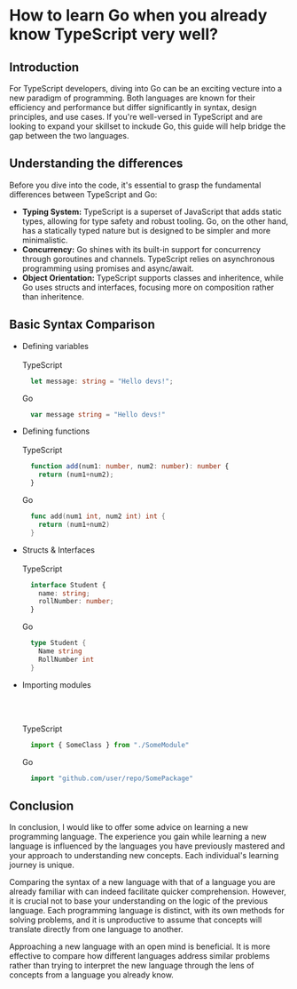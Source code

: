# How to learn Go when you already know TypeScript very well?

## Introduction
For TypeScript developers, diving into Go can be an exciting vecture into a new paradigm of programming. Both languages are known for their efficiency and performance but differ significantly in syntax, design principles, and use cases. If you're well-versed in TypeScript and are looking to expand your skillset to inckude Go, this guide will help bridge the gap between the two languages.

## Understanding the differences
Before you dive into the code, it's essential to grasp the fundamental differences between TypeScript and Go:
- **Typing System:** TypeScript is a superset of JavaScript that adds static types, allowing for type safety and robust tooling. Go, on the other hand, has a statically typed nature but is designed to be simpler and more minimalistic.   
- **Concurrency:** Go shines with its built-in support for concurrency through goroutines and channels. TypeScript relies on asynchronous programming using promises and async/await.   
- **Object Orientation:** TypeScript supports classes and inheritence, while Go uses structs and interfaces, focusing more on composition rather than inheritence.

## Basic Syntax Comparison
- Defining variables
  <br/>
  <br/>
  TypeScript
  ```typescript
    let message: string = "Hello devs!";
  ```

  Go
  ```go
    var message string = "Hello devs!"
  ```
- Defining functions
  <br/>
  <br/>
  TypeScript
  ```typescript
    function add(num1: number, num2: number): number {
      return (num1+num2);
    }
  ```

  Go
  ```go
    func add(num1 int, num2 int) int {
      return (num1+num2)
    }
  ```
- Structs & Interfaces
  <br/>
  <br/>
  TypeScript
  ```typescript
    interface Student {
      name: string;
      rollNumber: number;
    }
  ```

  Go
  ```go
    type Student {
      Name string
      RollNumber int
    }
  ```

- Importing modules
  
  <br/>
  <br/>
  
  TypeScript
  ```typescript
    import { SomeClass } from "./SomeModule"
  ```

  Go
  ```go
    import "github.com/user/repo/SomePackage"
  ```

## Conclusion
In conclusion, I would like to offer some advice on learning a new programming language. The experience you gain while learning a new language is influenced by the languages you have previously mastered and your approach to understanding new concepts. Each individual's learning journey is unique.

Comparing the syntax of a new language with that of a language you are already familiar with can indeed facilitate quicker comprehension. However, it is crucial not to base your understanding on the logic of the previous language. Each programming language is distinct, with its own methods for solving problems, and it is unproductive to assume that concepts will translate directly from one language to another.

Approaching a new language with an open mind is beneficial. It is more effective to compare how different languages address similar problems rather than trying to interpret the new language through the lens of concepts from a language you already know.

